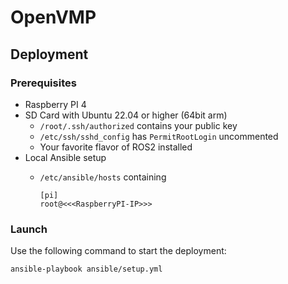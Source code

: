 # OpenVMP

## Deployment

### Prerequisites

- Raspberry PI 4
- SD Card with Ubuntu 22.04 or higher (64bit arm)
    - `/root/.ssh/authorized` contains your public key
    - `/etc/ssh/sshd_config` has `PermitRootLogin` uncommented
    - Your favorite flavor of ROS2 installed
- Local Ansible setup
    - `/etc/ansible/hosts` containing

        ```
        [pi]
        root@<<<RaspberryPI-IP>>>
        ```


### Launch

Use the following command to start the deployment:

```
ansible-playbook ansible/setup.yml
```
